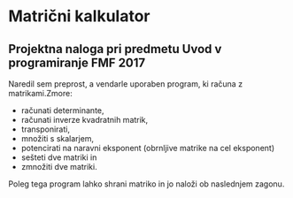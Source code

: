 ﻿# Matrični kalkulator
## Projektna naloga pri predmetu **Uvod v programiranje** FMF 2017

Naredil sem preprost, a vendarle uporaben program, ki računa z matrikami.Zmore:
- računati determinante,
- računati inverze kvadratnih matrik,
- transponirati,
- množiti s skalarjem,
- potencirati na naravni eksponent (obrnljive matrike na cel eksponent)
- sešteti dve matriki in
- zmnožiti dve matriki.

Poleg tega program lahko shrani matriko in jo naloži ob naslednjem zagonu.
